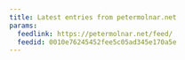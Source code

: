 ```yaml
---
title: Latest entries from petermolnar.net
params:
  feedlink: https://petermolnar.net/feed/
  feedid: 0010e76245452fee5c05ad345e170a5e
---
```

